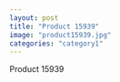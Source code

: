 ```yaml
---
layout: post
title: "Product 15939"
image: "product15939.jpg"
categories: "category1"
---
```

Product 15939
